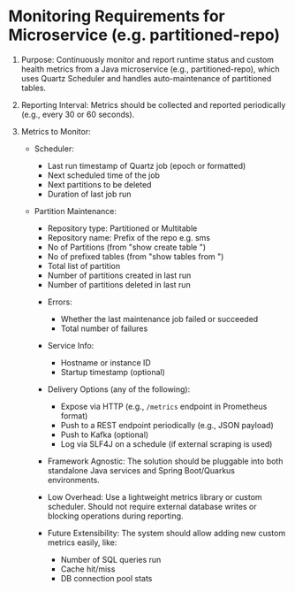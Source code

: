 # Monitoring Requirements for Microservice (e.g. partitioned-repo)

1. Purpose:
   Continuously monitor and report runtime status and custom health metrics from a Java microservice (e.g., partitioned-repo), which uses Quartz Scheduler and handles auto-maintenance of partitioned tables.

2. Reporting Interval:
   Metrics should be collected and reported periodically (e.g., every 30 or 60 seconds).

3. Metrics to Monitor:

    - Scheduler:
        - Last run timestamp of Quartz job (epoch or formatted)
        - Next scheduled time of the job
        - Next partitions to be deleted
        - Duration of last job run

    - Partition Maintenance:
        - Repository type: Partitioned or Multitable
        - Repository name: Prefix of the repo e.g. sms
        - No of Partitions (from "show create table <table name>")
        - No of prefixed tables (from "show tables from <database>")
        - Total list of partition
        - Number of partitions created in last run
        - Number of partitions deleted in last run

    - Errors:
        - Whether the last maintenance job failed or succeeded
        - Total number of failures

    - Service Info:
        - Hostname or instance ID
        - Startup timestamp (optional)

4. Delivery Options (any of the following):
    - Expose via HTTP (e.g., `/metrics` endpoint in Prometheus format)
    - Push to a REST endpoint periodically (e.g., JSON payload)
    - Push to Kafka (optional)
    - Log via SLF4J on a schedule (if external scraping is used)

5. Framework Agnostic:
   The solution should be pluggable into both standalone Java services and Spring Boot/Quarkus environments.

6. Low Overhead:
   Use a lightweight metrics library or custom scheduler. Should not require external database writes or blocking operations during reporting.

7. Future Extensibility:
   The system should allow adding new custom metrics easily, like:
    - Number of SQL queries run
    - Cache hit/miss
    - DB connection pool stats